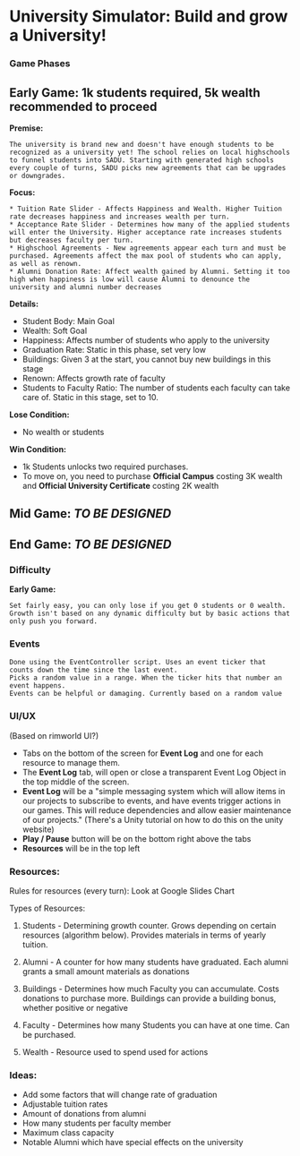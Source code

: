 # University Simulator: Build and grow a University!

### Game Phases
## Early Game: 1k students required, 5k wealth recommended to proceed

**Premise:**

	The university is brand new and doesn't have enough students to be recognized as a university yet! The school relies on local highschools to funnel students into SADU. Starting with generated high schools every couple of turns, SADU picks new agreements that can be upgrades or downgrades.

**Focus:**
	
	* Tuition Rate Slider - Affects Happiness and Wealth. Higher Tuition rate decreases happiness and increases wealth per turn.
	* Acceptance Rate Slider - Determines how many of the applied students will enter the University. Higher acceptance rate increases students but decreases faculty per turn.
	* Highschool Agreements - New agreements appear each turn and must be purchased. Agreements affect the max pool of students who can apply, as well as renown.
	* Alumni Donation Rate: Affect wealth gained by Alumni. Setting it too high when happiness is low will cause Alumni to denounce the university and alumni number decreases
	
**Details:**

- Student Body: Main Goal
- Wealth: Soft Goal
- Happiness: Affects number of students who apply to the university
- Graduation Rate: Static in this phase, set very low
- Buildings: Given 3 at the start, you cannot buy new buildings in this stage
- Renown: Affects growth rate of faculty
- Students to Faculty Ratio: The number of students each faculty can take care of. Static in this stage, set to 10.
	
**Lose Condition:**
- No wealth or students

**Win Condition:**
- 1k Students unlocks two required purchases.
- To move on, you need to purchase **Official Campus** costing 3K wealth and **Official University Certificate** costing 2K wealth

## Mid Game: *TO BE DESIGNED*

## End Game: *TO BE DESIGNED*

### Difficulty

**Early Game:**

	Set fairly easy, you can only lose if you get 0 students or 0 wealth. 
	Growth isn't based on any dynamic difficulty but by basic actions that only push you forward.

### Events

	Done using the EventController script. Uses an event ticker that counts down the time since the last event.
	Picks a random value in a range. When the ticker hits that number an event happens.
	Events can be helpful or damaging. Currently based on a random value

### UI/UX
(Based on rimworld UI?)
- Tabs on the bottom of the screen for **Event Log** and one for each resource to manage them.
- The **Event Log** tab, will open or close a transparent Event Log Object in the top middle of the screen.
- **Event Log** will be a "simple messaging system which will allow items in our projects to subscribe to events, and have events trigger actions in our games. This will reduce dependencies and allow easier maintenance of our projects." (There's a Unity tutorial on how to do this on the unity website)
- **Play / Pause** button will be on the bottom right above the tabs
- **Resources** will be in the top left

### Resources:

Rules for resources (every turn):
	Look at Google Slides Chart

Types of Resources:

1. Students - Determining growth counter. Grows depending on certain resources (algorithm below). Provides materials in terms of yearly tuition.

2. Alumni - A counter for how many students have graduated. Each alumni grants a small amount materials as donations

3. Buildings - Determines how much Faculty you can accumulate. Costs donations to purchase more. Buildings can provide a building bonus, whether positive or negative

4. Faculty - Determines how many Students you can have at one time. Can be purchased.

5. Wealth - Resource used to spend used for actions

### Ideas:
- Add some factors that will change rate of graduation
- Adjustable tuition rates
- Amount of donations from alumni
- How many students per faculty member
- Maximum class capacity
- Notable Alumni which have special effects on the university
